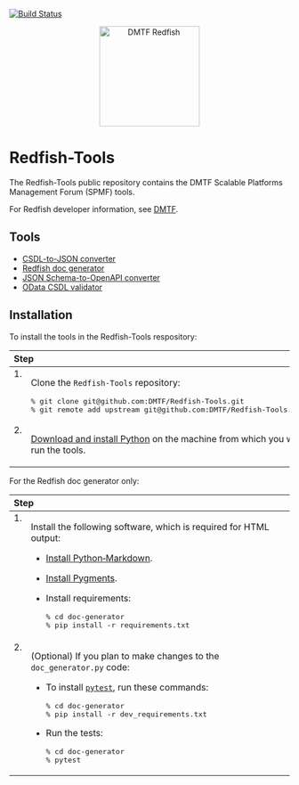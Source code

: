 [![Build Status](https://travis-ci.com/DMTF/Redfish-Tools.svg?branch=master)](https://travis-ci.com/github/DMTF/Redfish-Tools)
<p align="center">
  <img src="http://redfish.dmtf.org/sites/all/themes/dmtf2015/images/dmtf-redfish-logo.png" alt="DMTF Redfish" width=180>
</p>

# Redfish-Tools

The Redfish-Tools public repository contains the DMTF Scalable Platforms Management Forum (SPMF) tools.

For Redfish developer information, see [DMTF](https://redfish.dmtf.org/ "https://redfish.dmtf.org/").

## Tools

* [CSDL-to-JSON converter](csdl-to-json-convertor/README.md "csdl-to-json-convertor/README.md")
* [Redfish doc generator](doc-generator/README.md "doc-generator/README.md")
* [JSON Schema-to-OpenAPI converter](json-to-openapi-converter/README.md "json-to-openapi-converter/README.md")
* [OData CSDL validator](odata-csdl-validator/README.md "odata-csdl-validator/README.md")

## Installation

To install the tools in the Redfish-Tools respository:

<table>
   <thead>
      <tr>
         <th align="left" valign="top" colspan="2">Step</th>
      </tr>
   </thead>
   <tbody>
      <tr>
         <td align="left" valign="top">1.</td>
         <td align="left" valign="top"><p>Clone the <code>Redfish-Tools</code> repository:</p>
            <pre lang="bash">% git clone git@github.com:DMTF/Redfish-Tools.git
% git remote add upstream git@github.com:DMTF/Redfish-Tools.git</pre>
         </td>
      </tr>
      <tr>
         <td align="left" valign="top">2.</td>
         <td align="left" valign="top">
            <p><a href="https://www.python.org/downloads/" title="https://www.python.org/downloads/">Download and install Python</a> on the machine from which you will run the tools.</p>
         </td>
      </tr>
   </tbody>
</table>

For the Redfish doc generator only:

<table>
   <thead>
      <tr>
         <th align="left" valign="top" colspan="2">Step</th>
      </tr>
   </thead>
   <tbody>
      <tr>
         <td align="left" valign="top">1.</td>
         <td align="left" valign="top">
            <p>Install the following software, which is required for HTML output:</p>
            <ul>
               <li><p><a href="https://python-markdown.github.io/install/" title="https://python-markdown.github.io/install/">Install Python&#8209;Markdown</a>.</p></li>
               <li><p><a href="http://pygments.org/" title="http://pygments.org/">Install Pygments</a>.</p></li>
               <li><p>Install requirements:</p>
                  <pre lang="bash">% cd doc-generator
% pip install -r requirements.txt</pre>
               </li>
            </ul>
         </td>
      </tr>
      <tr>
         <td align="left" valign="top">2.</td>
         <td align="left" valign="top">
            <p>(Optional) If you plan to make changes to the <code>doc_generator.py</code> code:</p>
            <ul>
               <li><p>To install <a href="https://docs.pytest.org/en/latest/getting-started.html" title="https://docs.pytest.org/en/latest/getting-started.html"><code>pytest</code></a>, run these commands:</p>
                  <pre lang="bash">% cd doc-generator
% pip install -r dev_requirements.txt</pre>
               </li>
               <li><p>Run the tests:</p>
                  <pre lang="bash">% cd doc-generator
% pytest</pre>
               </li>
            </ul>
         </td>
      </tr>
   </tbody>
</table>
